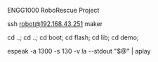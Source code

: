 ENGG1000 RoboRescue Project

ssh robot@192.168.43.251
maker

cd ..; cd ..; cd boot; cd flash; cd lib; cd demo;

espeak -a 1300 -s 130 -v la --stdout "$@" | aplay
